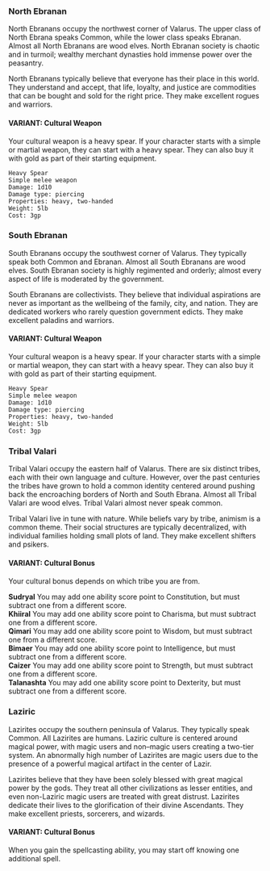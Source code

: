 ### North Ebranan
North Ebranans occupy the northwest corner of Valarus. The upper class of North Ebrana speaks Common, while the lower class speaks Ebranan. Almost all North Ebranans are wood elves. North Ebranan society is chaotic and in turmoil; wealthy merchant dynasties hold immense power over the peasantry.

North Ebranans typically believe that everyone has their place in this world. They understand and accept, that life, loyalty, and justice are commodities that can be bought and sold for the right price. They make excellent rogues and warriors.

#### VARIANT: Cultural Weapon
Your cultural weapon is a heavy spear. If your character starts with a simple or martial weapon, they can start with a heavy spear. They can also buy it with gold as part of their starting equipment.

```
Heavy Spear
Simple melee weapon
Damage: 1d10
Damage type: piercing
Properties: heavy, two-handed
Weight: 5lb
Cost: 3gp
```

### South Ebranan
South Ebranans occupy the southwest corner of Valarus. They typically speak both Common and Ebranan. Almost all South Ebranans are wood elves. South Ebranan society is highly regimented and orderly; almost every aspect of life is moderated by the government.

South Ebranans are collectivists. They believe that individual aspirations are never as important as the wellbeing of the family, city, and nation. They are dedicated workers who rarely question government edicts. They make excellent paladins and warriors.

#### VARIANT: Cultural Weapon
Your cultural weapon is a heavy spear. If your character starts with a simple or martial weapon, they can start with a heavy spear. They can also buy it with gold as part of their starting equipment.

```
Heavy Spear
Simple melee weapon
Damage: 1d10
Damage type: piercing
Properties: heavy, two-handed
Weight: 5lb
Cost: 3gp
```

### Tribal Valari
Tribal Valari occupy the eastern half of Valarus. There are six distinct tribes, each with their own language and culture. However, over the past centuries the tribes have grown to hold a common identity centered around pushing back the encroaching borders of North and South Ebrana. Almost all Tribal Valari are wood elves. Tribal Valari almost never speak common.

Tribal Valari live in tune with nature. While beliefs vary by tribe, animism is a common theme. Their social structures are typically decentralized, with individual families holding small plots of land. They make excellent shifters and psikers.

#### VARIANT: Cultural Bonus
Your cultural bonus depends on which tribe you are from.

**Sudryal** You may add one ability score point to Constitution, but must subtract one from a different score.<br>
**Khiiral** You may add one ability score point to Charisma, but must subtract one from a different score.<br>
**Qimari** You may add one ability score point to Wisdom, but must subtract one from a different score.<br>
**Bimaer** You may add one ability score point to Intelligence, but must subtract one from a different score.<br>
**Caizer** You may add one ability score point to Strength, but must subtract one from a different score.<br>
**Talanashta** You may add one ability score point to Dexterity, but must subtract one from a different score.<br>

### Laziric
Lazirites occupy the southern peninsula of Valarus. They typically speak Common. All Lazirites are humans. Laziric culture is centered around magical power, with magic users and non–magic users creating a two-tier system. An abnormally high number of Lazirites are magic users due to the presence of a powerful magical artifact in the center of Lazir.

Lazirites believe that they have been solely blessed with great magical power by the gods. They treat all other civilizations as lesser entities, and even non-Laziric magic users are treated with great distrust. Lazirites dedicate their lives to the glorification of their divine Ascendants. They make excellent priests, sorcerers, and wizards.

#### VARIANT: Cultural Bonus
When you gain the spellcasting ability, you may start off knowing one additional spell.
